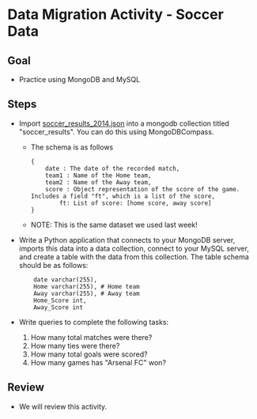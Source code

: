 # Data Migration Activity - Soccer Data

## Goal
- Practice using MongoDB and MySQL

## Steps

- Import [soccer_results_2014.json](./soccer_results_2014.json) into a mongodb collection titled "soccer_results". You can do this using MongoDBCompass.
    - The schema is as follows
        ```
        {
            date : The date of the recorded match,
            team1 : Name of the Home team,
            team2 : Name of the Away team,
            score : Object representation of the score of the game. Includes a field "ft", which is a list of the score,
                ft: List of score: [home score, away score]
        }
        ```
    - NOTE: This is the same dataset we used last week!

- Write a Python application that connects to your MongoDB server, imports this data into a data collection, connect to your MySQL server, and create a table with the data from this collection. The table schema should be as follows:
    ```
        date varchar(255),
        Home varchar(255), # Home team
        Away varchar(255), # Away team
        Home_Score int,
        Away_Score int
    ```
- Write queries to complete the following tasks:

    1) How many total matches were there?
    2) How many ties were there?
    3) How many total goals were scored?
    4) How many games has "Arsenal FC" won?


## Review
- We will review this activity.
